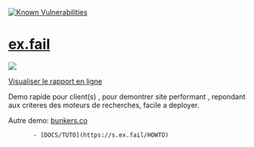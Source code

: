 [![Known Vulnerabilities](https://snyk.io/test/github/l1kw1d/Cookies/badge.svg?targetFile=package.json)](https://snyk.io/test/github/l1kw1d/Cookies?targetFile=package.json)

# [ex.fail](https://ex.fail)

![](https://ex.fail/assets/lighthouse-report.ex.fail.png)

[Visualiser le rapport en ligne](https://lighthouse-dot-webdotdevsite.appspot.com//lh/html?url=https://ex.fail)

Demo rapide pour client(s) , pour demontrer site performant , repondant aux criteres des moteurs de recherches, facile a deployer.

Autre demo: [bunkers.co](https://bunkers.co)

           - [DOCS/TUTO](https://s.ex.fail/HOWTO)
